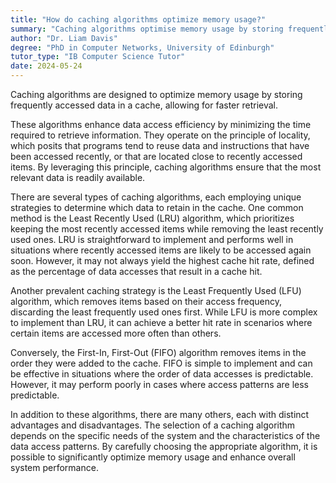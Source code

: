 ```yaml
---
title: "How do caching algorithms optimize memory usage?"
summary: "Caching algorithms optimise memory usage by storing frequently accessed data in a cache for quick retrieval."
author: "Dr. Liam Davis"
degree: "PhD in Computer Networks, University of Edinburgh"
tutor_type: "IB Computer Science Tutor"
date: 2024-05-24
---
```


Caching algorithms are designed to optimize memory usage by storing frequently accessed data in a cache, allowing for faster retrieval.

These algorithms enhance data access efficiency by minimizing the time required to retrieve information. They operate on the principle of locality, which posits that programs tend to reuse data and instructions that have been accessed recently, or that are located close to recently accessed items. By leveraging this principle, caching algorithms ensure that the most relevant data is readily available.

There are several types of caching algorithms, each employing unique strategies to determine which data to retain in the cache. One common method is the Least Recently Used (LRU) algorithm, which prioritizes keeping the most recently accessed items while removing the least recently used ones. LRU is straightforward to implement and performs well in situations where recently accessed items are likely to be accessed again soon. However, it may not always yield the highest cache hit rate, defined as the percentage of data accesses that result in a cache hit.

Another prevalent caching strategy is the Least Frequently Used (LFU) algorithm, which removes items based on their access frequency, discarding the least frequently used ones first. While LFU is more complex to implement than LRU, it can achieve a better hit rate in scenarios where certain items are accessed more often than others.

Conversely, the First-In, First-Out (FIFO) algorithm removes items in the order they were added to the cache. FIFO is simple to implement and can be effective in situations where the order of data accesses is predictable. However, it may perform poorly in cases where access patterns are less predictable.

In addition to these algorithms, there are many others, each with distinct advantages and disadvantages. The selection of a caching algorithm depends on the specific needs of the system and the characteristics of the data access patterns. By carefully choosing the appropriate algorithm, it is possible to significantly optimize memory usage and enhance overall system performance.
    